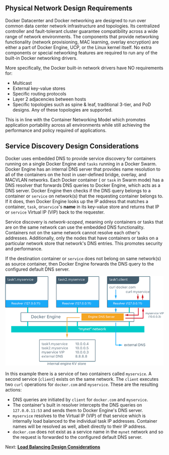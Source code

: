 ## <a name="requirements"></a>Physical Network Design Requirements
Docker Datacenter and Docker networking are designed to run over common data center network infrastructure and topologies. Its centralized controller and fault-tolerant cluster guarantee compatibility across a wide range of network environments. The components that provide networking functionality (network provisioning, MAC learning, overlay encryption) are either a part of Docker Engine, UCP, or the Linux kernel itself. No extra components or special networking features are required to run any of the built-in Docker networking drivers.

More specifically, the Docker built-in network drivers have NO requirements for:

- Multicast
- External key-value stores
- Specific routing protocols 
- Layer 2 adjacencies between hosts
- Specific topologies such as spine & leaf, traditional 3-tier, and PoD designs. Any of these topologies are supported.

This is in line with the Container Networking Model which promotes application portability across all environments while still achieving the performance and policy required of applications.

## <a name="sd"></a>Service Discovery Design Considerations

Docker uses embedded DNS to provide service discovery for containers running on a single Docker Engine and `tasks` running in a Docker Swarm. Docker Engine has an internal DNS server that provides name resolution to all of the containers on the host in user-defined bridge, overlay, and MACVLAN networks. Each Docker container ( or `task` in Swarm mode) has a DNS resolver that forwards DNS queries to Docker Engine, which acts as a DNS server. Docker Engine then checks if the DNS query belongs to a container or `service` on network(s) that the requesting container belongs to. If it does, then Docker Engine looks up the IP address that matches a container, `task`, or`service`'s **name** in its key-value store and returns that IP or `service` Virtual IP (VIP) back to the requester. 

Service discovery is _network-scoped_, meaning only containers or tasks that are on the same network can use the embedded DNS functionality. Containers not on the same network cannot resolve each other's addresses. Additionally, only the nodes that have containers or tasks on a particular network store that network's DNS entries. This promotes security and performance.

If the destination container or `service` does not belong on same network(s) as source container, then Docker Engine forwards the DNS query to the configured default DNS server. 

![Service Discovery](./img/DNS.png)

In this example there is a service of two containers called `myservice`. A second service (`client`) exists on the same network. The `client` executes two `curl` operations for `docker.com` and `myservice`. These are the resulting actions:


 - DNS queries are initiated by `client` for `docker.com` and `myservice`.
 - The container's built in resolver intercepts the DNS queries on `127.0.0.11:53` and sends them to Docker Engine's DNS server.
 - `myservice` resolves to the Virtual IP (VIP) of that service which is internally load balanced to the individual task IP addresses. Container names will be resolved as well, albeit directly to their IP address.
 - `docker.com` does not exist as a service name in the `mynet` network and so the request is forwarded to the configured default DNS server.
 
 Next: **[Load Balancing Design Considerations](10-load-balancing.md)**
